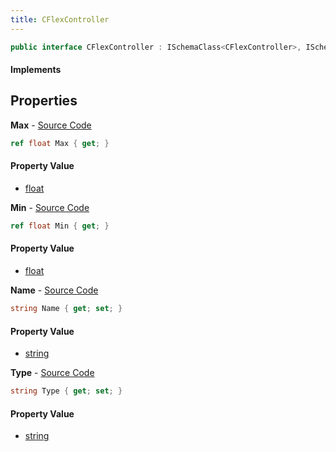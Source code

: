 ```yaml
---
title: CFlexController
---
```


```csharp
public interface CFlexController : ISchemaClass<CFlexController>, ISchemaField, ISchemaClass, INativeHandle
```

#### Implements

## Properties

**Max** - [Source Code](https://github.com/swiftly-solution/swiftlys2/blob/main/managed/src/SwiftlyS2.Generated/Schemas/Interfaces/CFlexController.cs#L22)

```csharp
ref float Max { get; }
```

#### Property Value

- [float](https://learn.microsoft.com/dotnet/api/system.single)

**Min** - [Source Code](https://github.com/swiftly-solution/swiftlys2/blob/main/managed/src/SwiftlyS2.Generated/Schemas/Interfaces/CFlexController.cs#L20)

```csharp
ref float Min { get; }
```

#### Property Value

- [float](https://learn.microsoft.com/dotnet/api/system.single)

**Name** - [Source Code](https://github.com/swiftly-solution/swiftlys2/blob/main/managed/src/SwiftlyS2.Generated/Schemas/Interfaces/CFlexController.cs#L16)

```csharp
string Name { get; set; }
```

#### Property Value

- [string](https://learn.microsoft.com/dotnet/api/system.string)

**Type** - [Source Code](https://github.com/swiftly-solution/swiftlys2/blob/main/managed/src/SwiftlyS2.Generated/Schemas/Interfaces/CFlexController.cs#L18)

```csharp
string Type { get; set; }
```

#### Property Value

- [string](https://learn.microsoft.com/dotnet/api/system.string)

